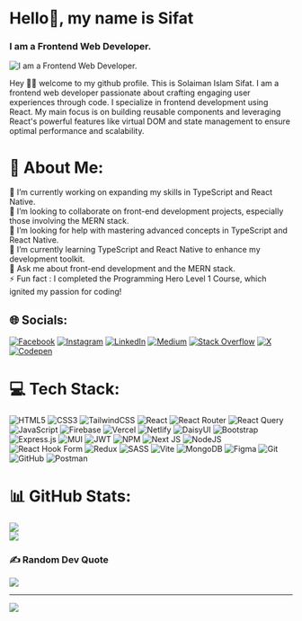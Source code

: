 # Hello👋, my name is Sifat
### I am a Frontend Web Developer.
![I am a Frontend Web Developer.](https://i.ibb.co/BcShcb3/Group-1.png)

Hey 👋🏻 welcome to my github profile. This is Solaiman Islam Sifat. I am a frontend web developer passionate about crafting engaging user experiences through code. I specialize in frontend development using React. My main focus is on building reusable components and leveraging React's powerful features like virtual DOM and state management to ensure optimal performance and scalability.

# 💫 About Me:
🔭 I’m currently working on expanding my skills in TypeScript and React Native.<br>👯 I’m looking to collaborate on front-end development projects, especially those involving the MERN stack.<br>🤝 I’m looking for help with mastering advanced concepts in TypeScript and React Native.<br>🌱 I’m currently learning TypeScript and React Native to enhance my development toolkit.<br>💬 Ask me about front-end development and the MERN stack.<br>⚡ Fun fact : I completed the Programming Hero Level 1 Course, which ignited my passion for coding!


## 🌐 Socials:
[![Facebook](https://img.shields.io/badge/Facebook-%231877F2.svg?logo=Facebook&logoColor=white)](https://facebook.com/sifatbro786) [![Instagram](https://img.shields.io/badge/Instagram-%23E4405F.svg?logo=Instagram&logoColor=white)](https://instagram.com/sifatbro786) [![LinkedIn](https://img.shields.io/badge/LinkedIn-%230077B5.svg?logo=linkedin&logoColor=white)](https://linkedin.com/in/sifatbro786) [![Medium](https://img.shields.io/badge/Medium-12100E?logo=medium&logoColor=white)](https://medium.com/@sifatbro786) [![Stack Overflow](https://img.shields.io/badge/-Stackoverflow-FE7A16?logo=stack-overflow&logoColor=white)](https://stackoverflow.com/users/23224467) [![X](https://img.shields.io/badge/X-black.svg?logo=X&logoColor=white)](https://x.com/SolaimanSifat69) [![Codepen](https://img.shields.io/badge/Codepen-000000?style=for-the-badge&logo=codepen&logoColor=white)](https://codepen.io/Solaiman-Islam-Sifat) 

# 💻 Tech Stack:
![HTML5](https://img.shields.io/badge/html5-%23E34F26.svg?style=for-the-badge&logo=html5&logoColor=white) ![CSS3](https://img.shields.io/badge/css3-%231572B6.svg?style=for-the-badge&logo=css3&logoColor=white) ![TailwindCSS](https://img.shields.io/badge/tailwindcss-%2338B2AC.svg?style=for-the-badge&logo=tailwind-css&logoColor=white) ![React](https://img.shields.io/badge/react-%2320232a.svg?style=for-the-badge&logo=react&logoColor=%2361DAFB) ![React Router](https://img.shields.io/badge/React_Router-CA4245?style=for-the-badge&logo=react-router&logoColor=white) ![React Query](https://img.shields.io/badge/-React%20Query-FF4154?style=for-the-badge&logo=react%20query&logoColor=white) ![JavaScript](https://img.shields.io/badge/javascript-%23323330.svg?style=for-the-badge&logo=javascript&logoColor=%23F7DF1E) ![Firebase](https://img.shields.io/badge/firebase-%23039BE5.svg?style=for-the-badge&logo=firebase) ![Vercel](https://img.shields.io/badge/vercel-%23000000.svg?style=for-the-badge&logo=vercel&logoColor=white) ![Netlify](https://img.shields.io/badge/netlify-%23000000.svg?style=for-the-badge&logo=netlify&logoColor=#00C7B7) ![DaisyUI](https://img.shields.io/badge/daisyui-5A0EF8?style=for-the-badge&logo=daisyui&logoColor=white) ![Bootstrap](https://img.shields.io/badge/bootstrap-%238511FA.svg?style=for-the-badge&logo=bootstrap&logoColor=white) ![Express.js](https://img.shields.io/badge/express.js-%23404d59.svg?style=for-the-badge&logo=express&logoColor=%2361DAFB) ![MUI](https://img.shields.io/badge/MUI-%230081CB.svg?style=for-the-badge&logo=mui&logoColor=white) ![JWT](https://img.shields.io/badge/JWT-black?style=for-the-badge&logo=JSON%20web%20tokens) ![NPM](https://img.shields.io/badge/NPM-%23CB3837.svg?style=for-the-badge&logo=npm&logoColor=white) ![Next JS](https://img.shields.io/badge/Next-black?style=for-the-badge&logo=next.js&logoColor=white) ![NodeJS](https://img.shields.io/badge/node.js-6DA55F?style=for-the-badge&logo=node.js&logoColor=white) ![React Hook Form](https://img.shields.io/badge/React%20Hook%20Form-%23EC5990.svg?style=for-the-badge&logo=reacthookform&logoColor=white) ![Redux](https://img.shields.io/badge/redux-%23593d88.svg?style=for-the-badge&logo=redux&logoColor=white) ![SASS](https://img.shields.io/badge/SASS-hotpink.svg?style=for-the-badge&logo=SASS&logoColor=white) ![Vite](https://img.shields.io/badge/vite-%23646CFF.svg?style=for-the-badge&logo=vite&logoColor=white) ![MongoDB](https://img.shields.io/badge/MongoDB-%234ea94b.svg?style=for-the-badge&logo=mongodb&logoColor=white) ![Figma](https://img.shields.io/badge/figma-%23F24E1E.svg?style=for-the-badge&logo=figma&logoColor=white) ![Git](https://img.shields.io/badge/git-%23F05033.svg?style=for-the-badge&logo=git&logoColor=white) ![GitHub](https://img.shields.io/badge/github-%23121011.svg?style=for-the-badge&logo=github&logoColor=white) ![Postman](https://img.shields.io/badge/Postman-FF6C37?style=for-the-badge&logo=postman&logoColor=white)
# 📊 GitHub Stats:
![](https://github-readme-streak-stats.herokuapp.com/?user=sifat786&theme=dark&hide_border=false)<br/>
![](https://github-readme-stats.vercel.app/api/top-langs/?username=sifat786&theme=dark&hide_border=false&include_all_commits=true&count_private=true&layout=compact)

### ✍️ Random Dev Quote
![](https://quotes-github-readme.vercel.app/api?type=horizontal&theme=radical)

---
[![](https://visitcount.itsvg.in/api?id=sifat786&icon=0&color=0)](https://visitcount.itsvg.in)

<!-- Proudly created with GPRM ( https://gprm.itsvg.in ) -->
